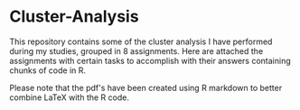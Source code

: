 # Cluster-Analysis
This repository contains some of the cluster analysis I have performed during my studies, grouped in 8 assignments.
Here are attached the assignments with certain tasks to accomplish with their answers containing chunks of code in R.

Please note that the pdf's have been created using R markdown to better combine LaTeX with the R code.




